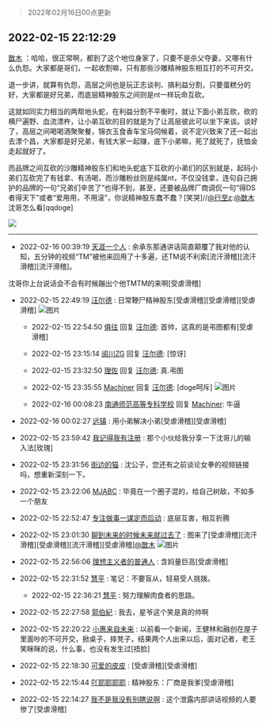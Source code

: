 > 2022年02月16日00点更新
<link rel="stylesheet" href="https://cdn.jsdelivr.net/gh/taotie6/sampleJSON@main/css/photo_show.css">
<meta name="referrer" content="no-referrer" />


 ## 2022-02-15 22:12:29 

 [㪚木](https://www.coolapk.com/feed/33580300?shareKey=NWMzMjIxNmE5NDdjNjIwYmMwMDA~) ：哈哈，很正常啊，都到了这个地位身家了，只要不是杀父夺妻，又哪有什么仇怨。大家都是哥们，一起收割嘛，只有那些沙雕精神股东相互打的不可开交。

退一步讲，就算有仇怨，高层之间也是玩正志谈判、搞利益分割，只要蛋糕分的好，大家都是好兄弟，而底层精神股东之间则是nt一样玩命互砍。<!--break-->

这就如同实力相当的两帮地头蛇，在利益分割不平衡时，就让下面小弟互砍，砍的横尸遍野、血流漂杵，让小弟互砍的目的就是为了让高层彼此可以坐下来谈。谈好了，高层之间喝喝酒聚聚餐，锦衣玉食香车宝马伺候着，说不定兴致来了还一起出去漂个昌，大家都是好兄弟，有钱大家一起赚，底下小弟嘛，死了就死了，抚恤金走起就好了。

而品牌之间互砍的沙雕精神股东们和地头蛇底下互砍的小弟们的区别就是，起码小弟们互砍完了有钱拿、有汤喝，而沙雕粉丝则是纯属nt，不仅没钱拿，连句自己拥护的品牌的一句“兄弟们辛苦了”也得不到，甚至，还要被品牌厂商调侃一句“得DS者得天下”或者“爱用用，不用滚”，你说精神股东蠢不蠢？[笑哭]//<a class="feed-link-uname" href="/u/行至z">@行至z</a>:<a class="feed-link-uname" href="/u/㪚木">@㪚木</a> 沈哥怎么看[qqdoge] 

<div class="album">
<img class="img-item" src="https://image.coolapk.com/feed/2019/0314/14/1081091_1552545126_9026@277x194.gif" />
</div>

 ------- 

- 2022-02-16 00:39:19 [天涯一个人](uid=3225865) : 余承东那通讲话简直颠覆了我对他的认知，五分钟的视频“TM”被他来回用了十多遍，还TM说不利索[流汗滑稽][流汗滑稽][流汗滑稽]。

沈哥你上台说话会不会有时候蹦出个他TMTM的来啊[受虐滑稽] 

- 2022-02-15 22:49:19 [汪尔德](uid=1595236) : 日常鞭尸精神股东[受虐滑稽][受虐滑稽][受虐滑稽] ![图片](https://image.coolapk.com/feed/2021/0731/22/1834839_37679ae7_1967_42@320x321.gif)

    - 2022-02-15 22:54:50 [俱往](uid=15331663) 回复 [汪尔德](uid=1595236): 首帅，这真的是弔图都有[受虐滑稽] 

    - 2022-02-15 23:15:14 [阅川ZG](uid=2440130) 回复 [汪尔德](uid=1595236): [惊讶] 

    - 2022-02-15 23:32:50 [理佐](uid=1284044) 回复 [汪尔德](uid=1595236): 真.弔图 

    - 2022-02-15 23:35:55 [Machiner](uid=3114536) 回复 [汪尔德](uid=1595236): [doge呵斥] ![图片](https://image.coolapk.com/feed/2022/0215/23/3114536_21553842_9352_8013_367@406x720.gif)

    - 2022-02-16 00:08:23 [南通师范高等专科学校](uid=2775151) 回复 [Machiner](uid=3114536): 牛逼 

- 2022-02-16 00:02:27 [远镇](uid=1471248) : 用小弟解决小弟[受虐滑稽][受虐滑稽] 

- 2022-02-15 23:59:42 [我记得我有注册](uid=1403833) : 那个小伙给我分享一下沈哥儿的输入法[玫瑰] 

- 2022-02-15 23:31:56 [街边的猫](uid=1704059) : 沈公子，您还有之前谈论女拳的视频链接吗，想重新深刻一下。 

- 2022-02-15 23:22:06 [MJABC](uid=3888155) : 毕竟在一个圈子混的，给自己树敌，不如多一个朋友 

- 2022-02-15 22:52:47 [专注做事一谋定而后动](uid=3083973) : 底层互害，相互折腾 

- 2022-02-15 23:01:30 [聊到未来的时候未来就过去了](uid=2025343) : 图来了[受虐滑稽][流汗滑稽][受虐滑稽][流汗滑稽][受虐滑稽]<a class="feed-link-uname" href="/u/㪚木">@㪚木</a> ![图片](https://image.coolapk.com/feed/2022/0215/23/2025343_5f7f8266_7289_9464_797@969x641.jpeg)

- 2022-02-15 22:56:06 [理想主义者的普通人](uid=1708330) : 含妈量巨高[受虐滑稽] 

- 2022-02-15 22:31:52 [慧平](uid=1466942) : 笔记：不要盲从，轻易受人挑拨。 

    - 2022-02-15 22:36:21 [慧平](uid=1466942) : 努力理解肉食者的思路。 

- 2022-02-15 22:27:58 [郭伯紀](uid=2859803) : 我去，星爷这个笑是真的帅啊 

- 2022-02-15 22:20:22 [小惠来自未来](uid=847097) : 以前看一个新闻，王健林和融创在屋子里面吵的不可开交，掀桌子，摔凳子，结果两个人出来以后，面对记者，老王笑眯眯的说，什么事，也没有发生过[捂脸] 

- 2022-02-15 22:18:30 [可爱的皮皮](uid=2163021) : [受虐滑稽][受虐滑稽] 

- 2022-02-15 22:15:44 [吖耶耶耶耶](uid=1523259) : 精神股东：厂商是我爹[受虐滑稽] 

- 2022-02-15 22:14:27 [我不是我没有别瞎说啊](uid=2231912) : 这个泄露内部讲话视频的人要惨了[受虐滑稽] 

